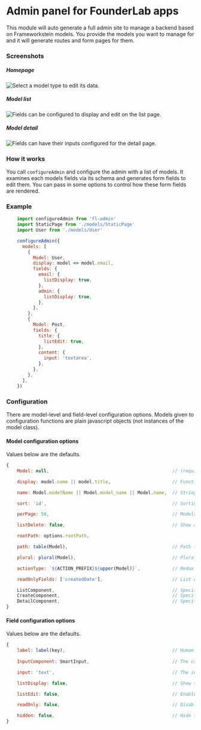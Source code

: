 # Admin panel for FounderLab apps

This module will auto generate a full admin site to manage a backend based on Frameworkstein models. You provide the models you want to manage for and it will generate routes and form pages for them.


### Screenshots

##### Homepage
![Select a model type to edit its data.](http://founderlab.github.io/fl-admin/home.png)

##### Model list
![Fields can be configured to display and edit on the list page.](http://founderlab.github.io/fl-admin/list.png)

##### Model detail
![Fields can have their inputs configured for the detail page.](http://founderlab.github.io/fl-admin/detail.png)


### How it works
You call `configureAdmin` and configure the admin with a list of models. It examines each models fields via its schema and generates form fields to edit them. You can pass in some options to control how these form fields are rendered.

### Example
```javascript
    import configureAdmin from 'fl-admin'
    import StaticPage from './models/StaticPage'
    import User from './models/User'

    configureAdmin({
      models: [
        {
          Model: User,
          display: model => model.email,
          fields: {
            email: {
              listDisplay: true,
            },
            admin: {
              listDisplay: true,
            },
          },
        },
        {
          Model: Post,
          fields: {
            title: {
              listEdit: true,
            },
            content: {
              input: 'textarea',
            },
          },
        },
      ],
    })
```

### Configuration
There are model-level and field-level configuration options. Models given to configuration functions are plain javascript objects (not instances of the model class).

#### Model configuration options
Values below are the defaults.

```javascript
{
    Model: null,                                              // (required) The model class

    display: model.name || model.title,                       // Function that takes a model object and returns a string representation of it

    name: Model.modelName || Model.model_name || Model.name,  // String representation of the model class

    sort: 'id',                                               // Sorting for list pages

    perPage: 50,                                              // Models to show per list page

    listDelete: false,                                        // Show a delete button on the list page

    rootPath: options.rootPath, 

    path: table(Model),                                       // Path to use in the model's url

    plural: plural(Model),                                    // Plural of the model class name

    actionType: `${ACTION_PREFIX}${upper(Model)}`,            // Redux action naming scheme to use

    readOnlyFields: ['createdDate'],                          // List of fields that shouldn't be edited

    ListComponent,                                            // Specify your own component for the list page
    CreateComponent,                                          // Specify your own component for the create page
    DetailComponent,                                          // Specify your own component for the detail page
}
```

#### Field configuration options
Values below are the defaults.

```javascript
{
    label: label(key),                                        // Human readable label to use for the given field
    
    InputComponent: SmartInput,                               // The component to use to edit this field. Any component that can be used with a `redux-form` field will suit.

    input: 'text',                                            // The input type, will be supplied to the input component as a `type` prop. The default `SmartInput` component knows how to render these options: 'text', 'textarea', 'date', 'datetime', 'time', 'image', 'file', 'checkbox', 'static'.

    listDisplay: false,                                       // Show this field on the listing page

    listEdit: false,                                          // Enable editing of this field on the listing page

    readOnly: false,                                          // Disable editing of this field on the detail page

    hidden: false,                                            // Hide this field on the detail page
}
```
